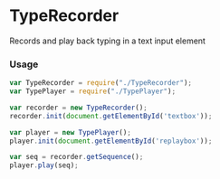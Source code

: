 # TypeRecorder
Records and play back typing in a text input element


### Usage
```javascript
var TypeRecorder = require("./TypeRecorder");
var TypePlayer = require("./TypePlayer");

var recorder = new TypeRecorder();
recorder.init(document.getElementById('textbox'));

var player = new TypePlayer();
player.init(document.getElementById('replaybox'));

var seq = recorder.getSequence();
player.play(seq);
```
